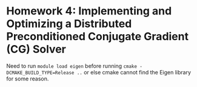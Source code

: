 Homework 4: Implementing and Optimizing a Distributed Preconditioned Conjugate Gradient (CG) Solver
===================================================================================================

Need to run `module load eigen` before running `cmake -DCMAKE_BUILD_TYPE=Release ..` or else cmake cannot find the Eigen library for some reason.